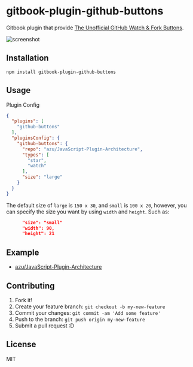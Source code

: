 # gitbook-plugin-github-buttons

Gitbook plugin that provide [The Unofficial GitHub Watch & Fork Buttons](https://ghbtns.com/ "The Unofficial GitHub Watch &amp; Fork Buttons").

![screenshot](https://monosnap.com/file/pzLUbsaOvgah0aWPt6E0TqG0l73faX.png)
































<extoc></extoc>

## Installation

    npm install gitbook-plugin-github-buttons

## Usage

Plugin Config

```json
{
  "plugins": [
    "github-buttons"
  ],
  "pluginsConfig": {
    "github-buttons": {
      "repo": "azu/JavaScript-Plugin-Architecture",
      "types": [
        "star",
        "watch"
      ],
      "size": "large"
    }
  }
}
```

The default size of `large` is `150 x 30`, and `small` is `100 x 20`, however, you can specify the size you want by using `width` and `height`. Such as:

```json
      "size": "small"
      "width": 90,
      "height": 21
```

## Example

- [azu/JavaScript-Plugin-Architecture](https://github.com/azu/JavaScript-Plugin-Architecture "azu/JavaScript-Plugin-Architecture")

## Contributing

1. Fork it!
2. Create your feature branch: `git checkout -b my-new-feature`
3. Commit your changes: `git commit -am 'Add some feature'`
4. Push to the branch: `git push origin my-new-feature`
5. Submit a pull request :D

## License

MIT

